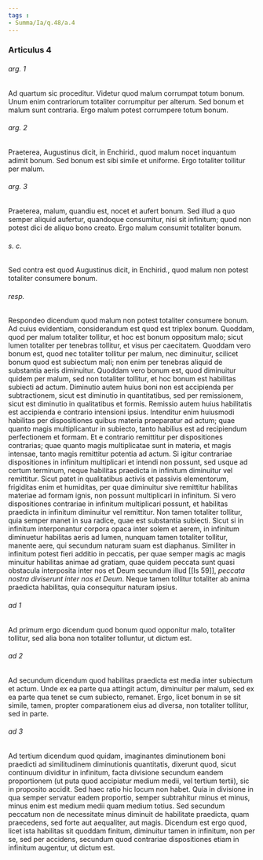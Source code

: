 ```yaml
---
tags : 
- Summa/Ia/q.48/a.4
---
```


### Articulus 4

###### arg. 1
Ad quartum sic proceditur. Videtur quod malum corrumpat totum bonum. Unum enim contrariorum totaliter corrumpitur per alterum. Sed bonum et malum sunt contraria. Ergo malum potest corrumpere totum bonum.

###### arg. 2
Praeterea, Augustinus dicit, in Enchirid., quod malum nocet inquantum adimit bonum. Sed bonum est sibi simile et uniforme. Ergo totaliter tollitur per malum.

###### arg. 3
Praeterea, malum, quandiu est, nocet et aufert bonum. Sed illud a quo semper aliquid aufertur, quandoque consumitur, nisi sit infinitum; quod non potest dici de aliquo bono creato. Ergo malum consumit totaliter bonum.

###### s. c.
Sed contra est quod Augustinus dicit, in Enchirid., quod malum non potest totaliter consumere bonum.

###### resp.
Respondeo dicendum quod malum non potest totaliter consumere bonum. Ad cuius evidentiam, considerandum est quod est triplex bonum. Quoddam, quod per malum totaliter tollitur, et hoc est bonum oppositum malo; sicut lumen totaliter per tenebras tollitur, et visus per caecitatem. Quoddam vero bonum est, quod nec totaliter tollitur per malum, nec diminuitur, scilicet bonum quod est subiectum mali; non enim per tenebras aliquid de substantia aeris diminuitur. Quoddam vero bonum est, quod diminuitur quidem per malum, sed non totaliter tollitur, et hoc bonum est habilitas subiecti ad actum. Diminutio autem huius boni non est accipienda per subtractionem, sicut est diminutio in quantitatibus, sed per remissionem, sicut est diminutio in qualitatibus et formis. Remissio autem huius habilitatis est accipienda e contrario intensioni ipsius. Intenditur enim huiusmodi habilitas per dispositiones quibus materia praeparatur ad actum; quae quanto magis multiplicantur in subiecto, tanto habilius est ad recipiendum perfectionem et formam. Et e contrario remittitur per dispositiones contrarias; quae quanto magis multiplicatae sunt in materia, et magis intensae, tanto magis remittitur potentia ad actum. Si igitur contrariae dispositiones in infinitum multiplicari et intendi non possunt, sed usque ad certum terminum, neque habilitas praedicta in infinitum diminuitur vel remittitur. Sicut patet in qualitatibus activis et passivis elementorum, frigiditas enim et humiditas, per quae diminuitur sive remittitur habilitas materiae ad formam ignis, non possunt multiplicari in infinitum. Si vero dispositiones contrariae in infinitum multiplicari possunt, et habilitas praedicta in infinitum diminuitur vel remittitur. Non tamen totaliter tollitur, quia semper manet in sua radice, quae est substantia subiecti. Sicut si in infinitum interponantur corpora opaca inter solem et aerem, in infinitum diminuetur habilitas aeris ad lumen, nunquam tamen totaliter tollitur, manente aere, qui secundum naturam suam est diaphanus. Similiter in infinitum potest fieri additio in peccatis, per quae semper magis ac magis minuitur habilitas animae ad gratiam, quae quidem peccata sunt quasi obstacula interposita inter nos et Deum secundum illud [[Is 59]], *peccata nostra diviserunt inter nos et Deum*. Neque tamen tollitur totaliter ab anima praedicta habilitas, quia consequitur naturam ipsius.

###### ad 1
Ad primum ergo dicendum quod bonum quod opponitur malo, totaliter tollitur, sed alia bona non totaliter tolluntur, ut dictum est.

###### ad 2
Ad secundum dicendum quod habilitas praedicta est media inter subiectum et actum. Unde ex ea parte qua attingit actum, diminuitur per malum, sed ex ea parte qua tenet se cum subiecto, remanet. Ergo, licet bonum in se sit simile, tamen, propter comparationem eius ad diversa, non totaliter tollitur, sed in parte.

###### ad 3
Ad tertium dicendum quod quidam, imaginantes diminutionem boni praedicti ad similitudinem diminutionis quantitatis, dixerunt quod, sicut continuum dividitur in infinitum, facta divisione secundum eandem proportionem (ut puta quod accipiatur medium medii, vel tertium tertii), sic in proposito accidit. Sed haec ratio hic locum non habet. Quia in divisione in qua semper servatur eadem proportio, semper subtrahitur minus et minus, minus enim est medium medii quam medium totius. Sed secundum peccatum non de necessitate minus diminuit de habilitate praedicta, quam praecedens, sed forte aut aequaliter, aut magis. Dicendum est ergo quod, licet ista habilitas sit quoddam finitum, diminuitur tamen in infinitum, non per se, sed per accidens, secundum quod contrariae dispositiones etiam in infinitum augentur, ut dictum est.

